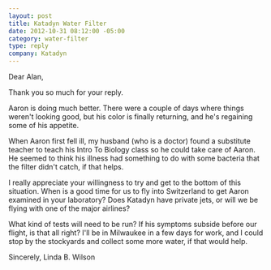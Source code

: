 ```yaml
--- 
layout: post
title: Katadyn Water Filter
date: 2012-10-31 08:12:00 -05:00
category: water-filter
type: reply
company: Katadyn
---
```


Dear Alan,

Thank you so much for your reply.

Aaron is doing much better. There were a couple of days where things weren't looking good, but his color is finally returning, and he's regaining some of his appetite. 

When Aaron first fell ill, my husband (who is a doctor) found a substitute teacher to teach his Intro To Biology class so he could take care of Aaron. He seemed to think his illness had something to do with some bacteria that the filter didn't catch, if that helps.

I really appreciate your willingness to try and get to the bottom of this situation. When is a good time for us to fly into Switzerland to get Aaron examined in your laboratory? Does Katadyn have private jets, or will we be flying with one of the major airlines?

What kind of tests will need to be run? If his symptoms subside before our flight, is that all right? I'll be in Milwaukee in a few days for work, and I could stop by the stockyards and collect some more water, if that would help. 

Sincerely,
Linda B. Wilson